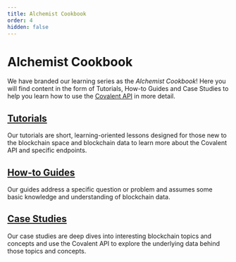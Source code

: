 ```yaml
---
title: Alchemist Cookbook
order: 4
hidden: false
---
```


# Alchemist Cookbook

We have branded our learning series as the *Alchemist Cookbook*! Here you will find content in the form of Tutorials, How-to Guides and Case Studies to help you learn how to use the [Covalent API](https://www.covalenthq.com/docs/api/#overview) in more detail.

## [Tutorials](/learn/tutorials)
Our tutorials are short, learning-oriented lessons designed for those new to the blockchain space and blockchain data to learn more about the Covalent API and specific endpoints. 

## [How-to Guides](/learn/guides)
Our guides address a specific question or problem and assumes some basic knowledge and understanding of blockchain data.

## [Case Studies](/learn/casestudies)
Our case studies are deep dives into interesting blockchain topics and concepts and use the Covalent API to explore the underlying data behind those topics and concepts. 
